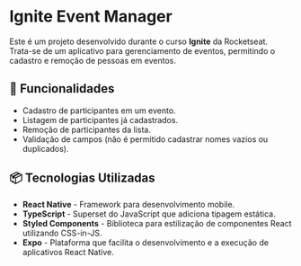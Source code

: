 # Ignite Event Manager

Este é um projeto desenvolvido durante o curso **Ignite** da Rocketseat. Trata-se de um aplicativo para gerenciamento de eventos, permitindo o cadastro e remoção de pessoas em eventos.

## 🚀 Funcionalidades

- Cadastro de participantes em um evento.
- Listagem de participantes já cadastrados.
- Remoção de participantes da lista.
- Validação de campos (não é permitido cadastrar nomes vazios ou duplicados).

## 📦 Tecnologias Utilizadas

- **React Native** - Framework para desenvolvimento mobile.
- **TypeScript** - Superset do JavaScript que adiciona tipagem estática.
- **Styled Components** - Biblioteca para estilização de componentes React utilizando CSS-in-JS.
- **Expo** - Plataforma que facilita o desenvolvimento e a execução de aplicativos React Native.
